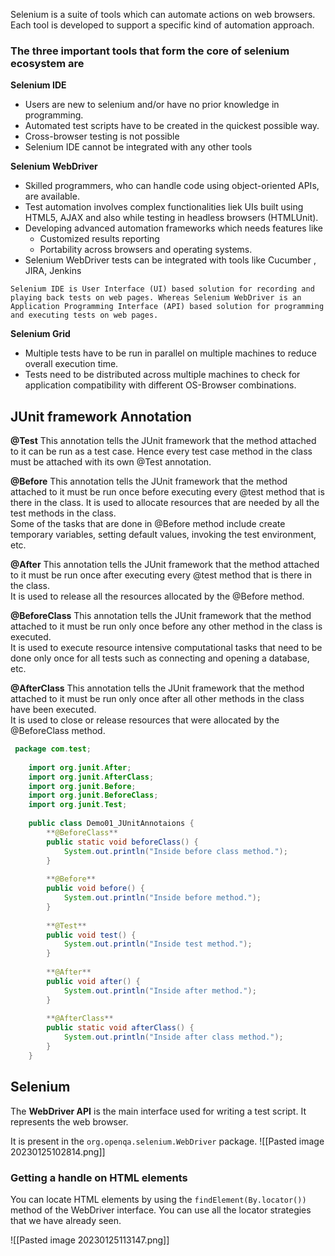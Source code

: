 Selenium is a suite of tools which can automate actions on web browsers. Each tool is developed to support a specific kind of automation approach.

### The three important tools that form the core of selenium ecosystem are

**Selenium IDE**
-   Users are new to selenium and/or have no prior knowledge in programming.
-   Automated test scripts have to be created in the quickest possible way.
-   Cross-browser testing is not possible
- Selenium IDE cannot be integrated with any other tools

**Selenium WebDriver**
-   Skilled programmers, who can handle code using object-oriented APIs, are available.
-   Test automation involves complex functionalities liek UIs built using HTML5, AJAX and also while testing in headless browsers (HTMLUnit).
-   Developing advanced automation frameworks which needs features like
    -   Customized results reporting
    -   Portability across browsers and operating systems.
- Selenium WebDriver tests can be integrated with tools like Cucumber , JIRA, Jenkins

```ad-info
Selenium IDE is User Interface (UI) based solution for recording and playing back tests on web pages. Whereas Selenium WebDriver is an Application Programming Interface (API) based solution for programming and executing tests on web pages.
```


**Selenium Grid**
-   Multiple tests have to be run in parallel on multiple machines to reduce overall execution time.
-   Tests need to be distributed across multiple machines to check for application compatibility with different OS-Browser combinations.

## JUnit framework Annotation

**@Test**
This annotation tells the JUnit framework that the method attached to it can be run as a test case. Hence every test case method in the class must be attached with its own @Test annotation.

**@Before**
This annotation tells the JUnit framework that the method attached to it must be run once before executing every @test method that is there in the class. It is used to allocate resources that are needed by all the test methods in the class.  
Some of the tasks that are done in @Before method include create temporary variables, setting default values, invoking the test environment, etc.

**@After**
This annotation tells the JUnit framework that the method attached to it must be run once after executing every @test method that is there in the class.  
It is used to release all the resources allocated by the @Before method.

**@BeforeClass**
This annotation tells the JUnit framework that the method attached to it must be run only once before any other method in the class is executed.  
It is used to execute resource intensive computational tasks that need to be done only once for all tests such as connecting and opening a database, etc.

**@AfterClass**
This annotation tells the JUnit framework that the method attached to it must be run only once after all other methods in the class have been executed.  
It is used to close or release resources that were allocated by the @BeforeClass method.


```java
 package com.test;
    
    import org.junit.After;
    import org.junit.AfterClass;
    import org.junit.Before;
    import org.junit.BeforeClass;
    import org.junit.Test;
    
    public class Demo01_JUnitAnnotaions {
        **@BeforeClass**
        public static void beforeClass() {
            System.out.println("Inside before class method.");
        }
    
        **@Before**
        public void before() {
            System.out.println("Inside before method.");
        }
    
        **@Test**
        public void test() {
            System.out.println("Inside test method.");
        }
    
        **@After**
        public void after() {
            System.out.println("Inside after method.");
        }
    
        **@AfterClass**
        public static void afterClass() {
            System.out.println("Inside after class method.");
        }
    }
```

## Selenium 
The **WebDriver API** is the main interface used for writing a test script. It represents the web browser.

It is present in the `org.openqa.selenium.WebDriver` package.
![[Pasted image 20230125102814.png]]



### Getting a handle on HTML elements

You can locate HTML elements by using the `findElement(By.locator())` method of the WebDriver interface. You can use all the locator strategies that we have already seen.

![[Pasted image 20230125113147.png]]
